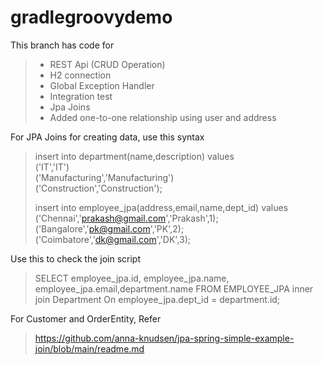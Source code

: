 # gradlegroovydemo

This branch has code for
>* REST Api (CRUD Operation)
>* H2 connection
>* Global Exception Handler 
>* Integration test
>* Jpa Joins
>* Added one-to-one relationship using user and address


For JPA Joins for creating data, use this syntax
>insert into department(name,description) values \
> ('IT','IT')\
> ('Manufacturing','Manufacturing')\
> ('Construction','Construction');
>
>insert into employee_jpa(address,email,name,dept_id) values
> ('Chennai','prakash@gmail.com','Prakash',1);\
> ('Bangalore','pk@gmail.com','PK',2);\
> ('Coimbatore','dk@gmail.com','DK',3);

Use this to check the join script
>SELECT employee_jpa.id, employee_jpa.name, employee_jpa.email,department.name FROM EMPLOYEE_JPA inner join Department On employee_jpa.dept_id = department.id;

For Customer and OrderEntity, Refer
> <https://github.com/anna-knudsen/jpa-spring-simple-example-join/blob/main/readme.md>